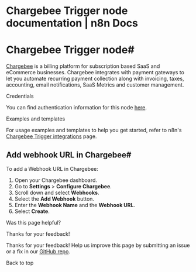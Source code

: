 # Chargebee Trigger node documentation | n8n Docs

[ ](https://github.com/n8n-io/n8n-docs/edit/main/docs/integrations/builtin/trigger-nodes/n8n-nodes-base.chargebeetrigger.md "Edit this page")

# Chargebee Trigger node#

[Chargebee](https://www.chargebee.com/) is a billing platform for subscription based SaaS and eCommerce businesses. Chargebee integrates with payment gateways to let you automate recurring payment collection along with invoicing, taxes, accounting, email notifications, SaaS Metrics and customer management.

Credentials

You can find authentication information for this node [here](../../credentials/chargebee/).

Examples and templates

For usage examples and templates to help you get started, refer to n8n's [Chargebee Trigger integrations](https://n8n.io/integrations/chargebee-trigger/) page.

## Add webhook URL in Chargebee#

To add a Webhook URL in Chargebee:

  1. Open your Chargebee dashboard.
  2. Go to **Settings** > **Configure Chargebee**.
  3. Scroll down and select **Webhooks**.
  4. Select the **Add Webhook** button.
  5. Enter the **Webhook Name** and the **Webhook URL**.
  6. Select **Create**.

Was this page helpful? 

Thanks for your feedback! 

Thanks for your feedback! Help us improve this page by submitting an issue or a fix in our [GitHub repo](https://github.com/n8n-io/n8n-docs). 

Back to top